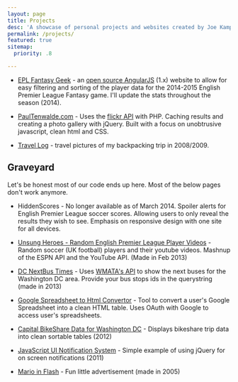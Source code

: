 ```yaml
---
layout: page
title: Projects
desc: 'A showcase of personal projects and websites created by Joe Kampschmidt'
permalink: /projects/
featured: true
sitemap:
  priority: .8

---
```


[1]: https://github.com/jokecamp/epl-fantasy-geek
[2]: http://jokecamp.github.io/epl-fantasy-geek/

 - [EPL Fantasy Geek][2] - an [open source AngularJS][1] (1.x) website to allow for easy filtering and sorting of the player data for the 2014-2015 English Premier League Fantasy game. I'll update the stats throughout the season (2014).

 - [PaulTenwalde.com](http://www.paultenwalde.com/) - Uses the [flickr API](http://www.flickr.com/services/api/) with PHP. Caching results and creating a photo gallery with jQuery. Built with a focus on unobtrusive javascript, clean html and CSS.

- [Travel Log](http://travellogjoe.blogspot.com/) - travel pictures of my backpacking trip in 2008/2009.

## Graveyard

Let's be honest most of our code ends up here. Most of the below pages don't work anymore.

- HiddenScores - No longer available as of March 2014. Spoiler alerts for English Premier League soccer scores. Allowing users to only reveal the results they wish to see. Emphasis on responsive design with one site for all devices.

- [Unsung Heroes - Random English Premier League Player Videos](http://www.jokecamp.com/lab/randomplayer/) - Random soccer (UK football) players and their youtube videos. Mashnup of the ESPN API and the YouTube API. (Made in Feb 2013)

- [DC NextBus Times](http://www.jokecamp.com/lab/metro/NextBus.html?Stopids=1002383,1002362) - Uses [WMATA's API](http://developer.wmata.com/) to show the next buses for the Washington DC area. Provide your bus stops ids in the querystring (made in 2013)

- [Google Spreadsheet to Html Convertor](http://www.jokecamp.com/lab/SpreadsheetToHtml/) - Tool to convert a user's Google Spreadsheet into a clean HTML table. Uses OAuth with Google to access user's spreadsheets.

- [Capital BikeShare Data for Washington DC](http://www.jokecamp.com/lab/dcbikeshare/bike.html) - Displays bikeshare trip data into clean sortable tables (2012)

- [JavaScript UI Notification System](http://www.jokecamp.com/lab/javascriptNotifications.html) - Simple example of using jQuery for on screen notifications (2011)

- [Mario in Flash](http://www.jokecamp.com/lab/mario/mario.html) - Fun little advertisement (made in 2005)


